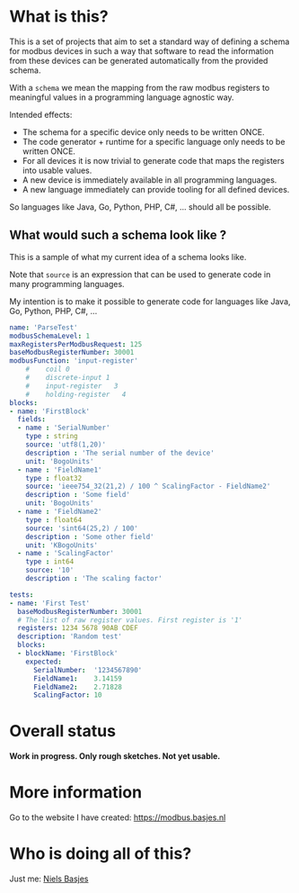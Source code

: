 # What is this?
This is a set of projects that aim to set a standard way of defining a schema for modbus devices in such a way that software to read the information from these devices can be generated automatically from the provided schema.

With a `schema` we mean the mapping from the raw modbus registers to meaningful values in a programming language agnostic way.

Intended effects:
- The schema for a specific device only needs to be written ONCE.
- The code generator + runtime for a specific language only needs to be written ONCE.
- For all devices it is now trivial to generate code that maps the registers into usable values.
- A new device is immediately available in all programming languages.
- A new language immediately can provide tooling for all defined devices.

So languages like Java, Go, Python, PHP, C#, ... should all be possible.

## What would such a schema look like ?
This is a sample of what my current idea of a schema looks like.

Note that `source` is an expression that can be used to generate code in many programming languages.

My intention is to make it possible to generate code for languages like Java, Go, Python, PHP, C#, ...

```yaml
name: 'ParseTest'
modbusSchemaLevel: 1
maxRegistersPerModbusRequest: 125
baseModbusRegisterNumber: 30001
modbusFunction: 'input-register'
    #    coil 0
    #    discrete-input 1
    #    input-register   3
    #    holding-register   4
blocks:
- name: 'FirstBlock'
  fields:
  - name : 'SerialNumber'
    type : string
    source: 'utf8(1,20)'
    description : 'The serial number of the device'
    unit: 'BogoUnits'
  - name : 'FieldName1'
    type : float32
    source: 'ieee754_32(21,2) / 100 ^ ScalingFactor - FieldName2'
    description : 'Some field'
    unit: 'BogoUnits'
  - name : 'FieldName2'
    type : float64
    source: 'sint64(25,2) / 100'
    description : 'Some other field'
    unit: 'KBogoUnits'
  - name : 'ScalingFactor'
    type : int64
    source: '10'
    description : 'The scaling factor'

tests:
- name: 'First Test'
  baseModbusRegisterNumber: 30001
  # The list of raw register values. First register is '1'
  registers: 1234 5678 90AB CDEF
  description: 'Random test'
  blocks:
  - blockName: 'FirstBlock'
    expected:
      SerialNumber:  '1234567890'
      FieldName1:    3.14159
      FieldName2:    2.71828
      ScalingFactor: 10

```

# Overall status
**Work in progress. Only rough sketches. Not yet usable.**

# More information
Go to the website I have created: https://modbus.basjes.nl

# Who is doing all of this?
Just me: [Niels Basjes](https://github.com/nielsbasjes)
